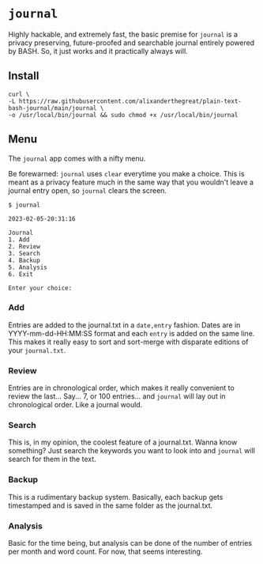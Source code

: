 # `journal`

Highly hackable, and extremely fast, the basic premise for `journal` is a privacy preserving, future-proofed and searchable journal entirely powered by BASH. So, it just works and it practically always will.

## Install
```
curl \
-L https://raw.githubusercontent.com/alixanderthegreat/plain-text-bash-journal/main/journal \
-o /usr/local/bin/journal && sudo chmod +x /usr/local/bin/journal
```

## Menu

The `journal` app comes with a nifty menu. 

Be forewarned: `journal` uses `clear` everytime you make a choice. This is meant as a privacy feature much in the same way that you wouldn't leave a journal entry open, so `journal` clears the screen. 

```
$ journal

2023-02-05-20:31:16

Journal
1. Add
2. Review
3. Search
4. Backup
5. Analysis
6. Exit

Enter your choice:
```

### Add
Entries are added to the journal.txt in a `date,entry` fashion. Dates are in YYYY-mm-dd-HH:MM:SS format and each `entry` is added on the same line. This makes it really easy to sort and sort-merge with disparate editions of your `journal.txt`.

### Review 
Entries are in chronological order, which makes it really convenient to review the last... Say... 7, or 100 entries... and `journal` will lay out in chronological order. Like a journal would. 

### Search
This is, in my opinion, the coolest feature of a journal.txt. Wanna know something? Just search the keywords you want to look into and `journal`  will search for them in the text.

### Backup
This is a rudimentary backup system. Basically, each backup gets timestamped and is saved in the same folder as the journal.txt. 

### Analysis
Basic for the time being, but analysis can be done of the number of entries per month and word count. For now, that seems interesting.

